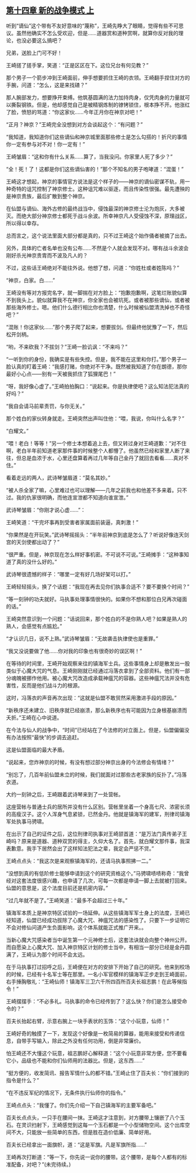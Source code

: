 ## [第十四章 新的战争模式 上](https://www.xxbiquge.com/11_11207/9017897.html)


  听到“谪仙”这个带有不友好意味的“蔑称”，王崎先睁大了眼睛，觉得有些不可思议。虽然他确实不怎么受欢迎，但是……道器赏和道种赏啊，就算你反对我的理论，也没必要这么搞吧？

  兄弟，送脸上门可不好！

  王崎搓了搓手掌，笑道：“正是区区在下。这位兄台有何见教？”

  那个男子一个箭步冲到王崎面前，伸手想要抓住王崎的衣领。王崎翻手捏住对方的手腕，问道：“怎么，这是来找碴？”

  那人腕部发力，想要挣开束缚。他筑基圆满的法力加持肉身，仅凭肉身的力量就可以撕裂钢铁。但是，他却感觉自己是被精钢炼制的镣铐锁住，根本挣不开。他涨红了脸，愤怒的骂道：“你这家伙……今年正月你在神京对吧！”

  “正月？神京？”王崎完全没想到对方会谈起这个：“有问题？”

  “我知道，我知道你们这些谪仙和神京城里面那些修士是怎么勾搭的！折尺的事情你一定有参与对不对！你一定有！”

  王崎皱眉：“这和你有什么关系……算了，当我没问。你家里人死了多少？”

  “全！死！了！这都是你们这些谪仙害的！”那个不知名的男子咆哮道：“混蛋！”

  王崎这才想起，神京的事情官方说法是这个样子的——神京的谪仙密谋不轨，用一种奇特的诅咒控制了神京修士。这种诅咒难以驱逐，而且传染性很强。最先遭殃的是神京贵族，最后扩散到整个神京。

  在仙盟与谪仙、海外古修的最终战当中，侵蚀最深的神京修士沦为炮灰，大多被灭。而绝大部分神京修士都死于战斗余波。所幸神京凡人受侵蚀不深，原理战区，所以得以幸存。

  总而言之，这个说法里面大部分都是真的，只不过王崎这个始作俑者被摘了出去。

  另外，具体的亡者名单也没有公布……不然是个人就会发现不对。哪有战斗余波会刚好杀光神京贵胄而不波及凡人的？

  不过，这些话王崎绝对不能往外说。他想了想，问道：“你姓杜或者姓陈吗？”

  “神京，白家。白……”

  王崎没有等对方报完名字，就一脚揣在对方脸上：“抱歉抱歉啊，这笔烂账貌似算不到我头上。貌似就算我不在神京，你全家也会被坑死。或者被那些谪仙，或者被那些海外修士。嗯。他们什么德行相比你也清楚，什么时候被仙盟清洗掉也不奇怪吧？”

  “混账！你这家伙……”那个男子爬了起来，想要拔剑。但最终他犹豫了一下，然后松开剑柄。

  “哟，不来砍我？不拔剑？”王崎一脸讥讽：“不来吗？”

  “一听到你的身份，我确实是有些失控。但是，我不能在这里和你打。”那个男子一脸认真的盯着王崎：“我感打赌，你绝对不干净。既然被我知道了你在朗德，那你最好小心点——别有一天被我抓住了狐狸尾巴！”

  “呀，我好像心虚了。”王崎拍拍胸口：“说起来。你是执律使吧？这么知法犯法真的好吗？”

  “我自会请马前辈责罚，与你无关。”

  那个姓白的家伙转身就走。王崎突然出声叫住他：“喂，我说，你叫什么名字？”

  “白耀文。”

  “喂！老白！等等！”另一个修士本想着追上去，但又转过身对王崎道歉：“对不住啊，老白半年前知道老家那件事的时候整个人都懵了。他虽然已经和家里人断了来往，但总是血浓于水，心里还盘算着再过几年等自己金丹了就回去看看……真对不住。”

  看着走远的两人，武诗琴皱眉道：“莫名其妙。”

  “被人杀全家了嘛，心里难过也可以理解——几年之前我也和他差不多来着。只不过。我的仇家很明确，而他连宣泄都不知道向谁宣泄。”

  武诗琴皱眉：“你刚才说心虚……”：

  王崎笑道：“干完坏事再到受害者家属面前装逼，真刺激！”

  “你果然是在开玩笑。”武诗琴摇摇头：“半年前神京到底是怎么了？听说好像连天剑宫的天剑使都出动了？”

  “很严重。但是，神京现在怎么样好事机密。不可说不可说。”王崎摊手：“这种事知道了真的没什么好的。”

  武诗琴很遗憾的样子：“哪里一定有好几场好架可以打。”

  王崎轻轻摇头，换了个话题：“我现在再去见你们执事合适不？要不要换个时间？”

  “等一刻钟的功夫就好。马执事处理事情很快的。如果你不想和那位白兄再次碰面的话。”

  王崎突然意识到一个问题：“话说回来，那个姓白的不是你熟人吧？如果是熟人的熟人，会感觉有点尴尬。”

  “才认识几日，说不上熟。”武诗琴皱眉：“无故袭击执律使也是重罪。”

  “我又没说要做了他……你对我的印象也有很奇妙的误区啊！”

  在等待的时间里，王崎开始观察来往的镇海军士兵。这些事情身上却是散发出一股类似于心魔大咒的气息。王崎刚刚就已经通过冯落衣拿到了全部资料。他们有一部分魂魄被挪作他用。被心魔大咒改造成承载神瘟咒的容器。这些神瘟咒法并没有危害性，反而是他们战斗力的根源。

  这时，冯落衣的声音再次出现：“这就是仙盟不敢贸然采用激进手段的原因。”

  “新秩序还未建立、旧秩序就已经崩溃，那么新秩序也有可能因为立身根基崩溃而夭折。”王崎在心中说道。

  在今法与仙人的战争中，“时间”已经站在了今法修的对立面上。但是，仙盟偏偏没有办法按照“最快”的步调去追赶。

  这是仙盟面临的最大矛盾。

  “说起来，您炸神京的时候，有没有想过部分神京出身的今法修会有情绪？”

  “别忘了，几百年前仙盟未立的时候，我们就面对过那些古老家族的反扑了。”冯落衣道。

  大约一刻钟之后，王崎跟着武诗琴来到了一处营帐。

  这座营帐与普通士兵的居所并没有什么区别。营帐里坐着一个身高七尺、浓密长须的高瘦汉子。这个人浑身气息紧锁，已然金丹。他就是镇海军的建军，刑律司镇海军处执事马骋啸。

  在出示了自己的证件之后，这位刑律司执事对王崎颔首道：“是万法门真传弟子王崎吗？原来是道器、道种双赏的得主，久仰大名了。首先，就白耀文那件事，我深表歉意。我手下居然会出了这样知法犯法之辈，我定会严惩不贷。”

  王崎点点头：“我这次是来观察镇海军的，还请马执事照拂一二。”

  “没想到真的有低阶修士能够申请到这个的研究资格这个。”马骋啸啧啧称奇：“我曾经对这套法度很感兴趣，也申请了几次，可每一次都是申请一脚上去就被打回来。仙盟的意思是，这个法度目前还是机密内容。”

  “过几年就不是了。”王崎笑道：“最多不会超过三十年。”

  镇海军本质上是神京特区试验的一场延伸。从这些镇海军军士身上的法度，王崎已经知道，仙盟已经成功拔除了心魔大咒、神瘟咒法的感染性了。只要下一步证明它不会对修仙问道产生负面影响，这个体系就能正式推广开来。。

  当新心魔大咒感染者当中诞生第一个元神修士后，这套法诀就会向整个神州公开。而自愿染上心魔大咒、加入神京特区计划的修士当中，有相当一部分已经是金丹圆满了，王崎认为那个时间不会太远。

  在于马执事打过招呼之后，王崎便在对方的安排下开始了自己的研究。他来到校场的时候，已经有十名军士等在那里。一名小军官模样的镇海军正步走到王崎面前，右手捶胸敬礼：“王崎仙师！镇海军三卫六千所四百所百夫长祖志鹏！在此等候指令！”

  王崎摆摆手：“不必多礼。马执事的命令已经传到了？这么快？你们是怎么接受命令的？”

  百夫长抬起右臂，示意右腕上一块手表状的玉饰：“这个小玩意，仙师！”

  王崎好奇的触摸了一下，发现这个好像是一枚简易的算器，能用来接受和传递信息，自带手写输入，除此之外没有任何功用，倒是非常廉价。

  怕王崎还不大懂这个玩意，祖志鹏好心解释道：“这个小玩意非常方便，您不要看它小，品级也不能和你们仙师用的法器比。但是，这东西……”

  “挺方便的，收发简讯、报告军情什么的都不错。”王崎止住了百夫长：“你们接到的指令是什么？”

  “在不违反军纪的情况下，无条件执行仙师你的指令。”

  王崎点点头：“我懂了。你们先介绍一下自己镇海军的主要军备吧。”

  百夫长点点头，一只手在腰间一抹。王崎这才注意到，对方腰带上镶嵌了八个玉石。在灵识扫射下，王崎感觉到这每一个玉石都是一个小型储物空间。这个出库空间不大，只能放一些简单的东西，但是胜在造价低廉、简单好用。

  百夫长已经拿出一面旗帜，道：“这是军旗。凡是军旗所指……”

  王崎再次打断道：“等一下，你先说一说你的腰带。这个腰带，是每个人都有的标准配备，对吧？”(未完待续。)
